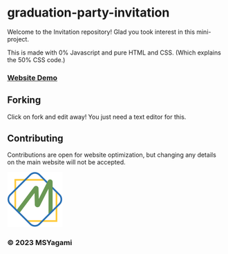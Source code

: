# graduation-party-invitation

Welcome to the Invitation repository! Glad you took interest in this mini-project.

This is made with 0% Javascript and pure HTML and CSS. (Which explains the 50% CSS code.)

### [Website Demo](https://msyagami.github.io/graduation-party-invitation)

## Forking

Click on fork and edit away! You just need a text editor for this.

## Contributing

Contributions are open for website optimization, but changing any details on the main website will not be accepted.

<img src="https://raw.githubusercontent.com/msyagami/graduation-party-invitation/7c83f69d90714fabc33a082abbba2e7b072b5727/assets/msyagami-logo.png" alt="MSYagami Logo" height="128"/>

### © 2023 MSYagami 